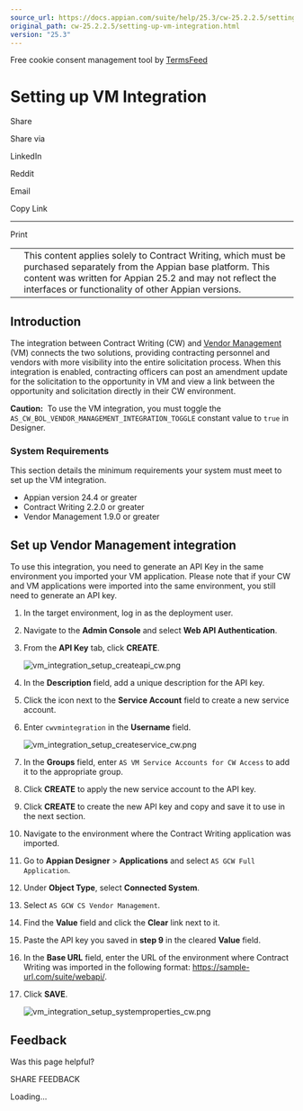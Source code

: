```yaml
---
source_url: https://docs.appian.com/suite/help/25.3/cw-25.2.2.5/setting-up-vm-integration.html
original_path: cw-25.2.2.5/setting-up-vm-integration.html
version: "25.3"
---
```


Free cookie consent management tool by [TermsFeed](https://www.termsfeed.com/)

# Setting up VM Integration

Share

Share via

LinkedIn

Reddit

Email

Copy Link

* * *

Print

<table><tbody><tr><td><i class="fa fa-check-square-o" aria-hidden="true"></i></td><td>This content applies solely to Contract Writing, which must be purchased separately from the Appian base platform. This content was written for Appian 25.2 and may not reflect the interfaces or functionality of other Appian versions.</td></tr></tbody></table>

## Introduction

The integration between Contract Writing (CW) and [Vendor Management](../vm-25.2.2.3/appian-vendor-management.html) (VM) connects the two solutions, providing contracting personnel and vendors with more visibility into the entire solicitation process. When this integration is enabled, contracting officers can post an amendment update for the solicitation to the opportunity in VM and view a link between the opportunity and solicitation directly in their CW environment.

**Caution:**  To use the VM integration, you must toggle the `AS_CW_BOL_VENDOR_MANAGEMENT_INTEGRATION_TOGGLE` constant value to `true` in Designer.

### System Requirements

This section details the minimum requirements your system must meet to set up the VM integration.

-   Appian version 24.4 or greater
-   Contract Writing 2.2.0 or greater
-   Vendor Management 1.9.0 or greater

## Set up Vendor Management integration

To use this integration, you need to generate an API Key in the same environment you imported your VM application. Please note that if your CW and VM applications were imported into the same environment, you still need to generate an API key.

1.  In the target environment, log in as the deployment user.
2.  Navigate to the **Admin Console** and select **Web API Authentication**.
3.  From the **API Key** tab, click **CREATE**.

    ![vm_integration_setup_createapi_cw.png](images/vm_integration_setup_createapi_cw.png)

4.  In the **Description** field, add a unique description for the API key.
5.  Click the icon next to the **Service Account** field to create a new service account.
6.  Enter `cwvmintegration` in the **Username** field.

    ![vm_integration_setup_createservice_cw.png](images/vm_integration_setup_createservice_cw.png)

7.  In the **Groups** field, enter `AS VM Service Accounts for CW Access` to add it to the appropriate group.
8.  Click **CREATE** to apply the new service account to the API key.
9.  Click **CREATE** to create the new API key and copy and save it to use in the next section.
10.  Navigate to the environment where the Contract Writing application was imported.
11.  Go to **Appian Designer** > **Applications** and select `AS GCW Full Application`.
12.  Under **Object Type**, select **Connected System**.
13.  Select `AS GCW CS Vendor Management`.
14.  Find the **Value** field and click the **Clear** link next to it.
15.  Paste the API key you saved in **step 9** in the cleared **Value** field.
16.  In the **Base URL** field, enter the URL of the environment where Contract Writing was imported in the following format: https://sample-url.com/suite/webapi/.
17.  Click **SAVE**.

     ![vm_integration_setup_systemproperties_cw.png](images/vm_integration_setup_systemproperties_cw.png)

## Feedback

Was this page helpful?

SHARE FEEDBACK

Loading...